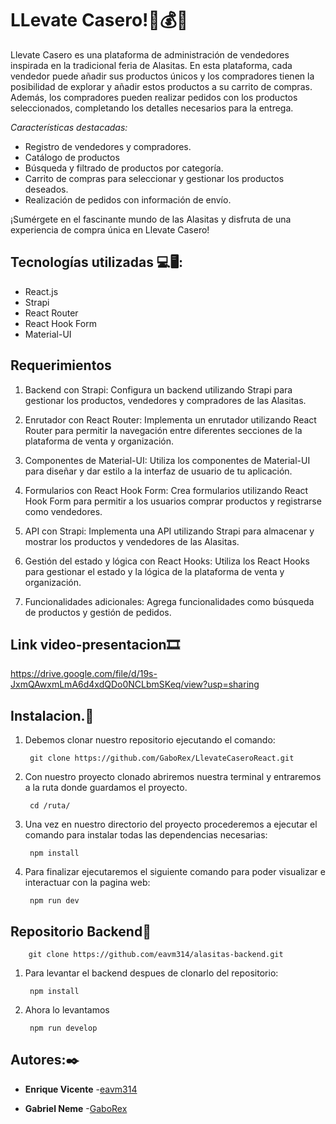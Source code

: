 # LLevate Casero!🎉💰💵

Llevate Casero es una plataforma de administración de vendedores inspirada en la tradicional feria de Alasitas. En esta plataforma, cada vendedor puede añadir sus productos únicos y los compradores tienen la posibilidad de explorar y añadir estos productos a su carrito de compras. Además, los compradores pueden realizar pedidos con los productos seleccionados, completando los detalles necesarios para la entrega.

*Características destacadas:*
- Registro de vendedores y compradores.
- Catálogo de productos
- Búsqueda y filtrado de productos por categoría.
- Carrito de compras para seleccionar y gestionar los productos deseados.
- Realización de pedidos con información de envío.

¡Sumérgete en el fascinante mundo de las Alasitas y disfruta de una experiencia de compra única en Llevate Casero!

## Tecnologías utilizadas 💻🖥:

* React.js
* Strapi
* React Router
* React Hook Form
* Material-UI

## Requerimientos 

1. Backend con Strapi: Configura un backend utilizando Strapi para gestionar los productos, vendedores y compradores de las Alasitas.

2. Enrutador con React Router: Implementa un enrutador utilizando React Router para permitir la navegación entre diferentes secciones de la plataforma de venta y organización.

3. Componentes de Material-UI: Utiliza los componentes de Material-UI para diseñar y dar estilo a la interfaz de usuario de tu aplicación.

4. Formularios con React Hook Form: Crea formularios utilizando React Hook Form para permitir a los usuarios comprar productos y registrarse como vendedores.

5. API con Strapi: Implementa una API utilizando Strapi para almacenar y mostrar los productos y vendedores de las Alasitas.

6. Gestión del estado y lógica con React Hooks: Utiliza los React Hooks para gestionar el estado y la lógica de la plataforma de venta y organización.

7. Funcionalidades adicionales: Agrega funcionalidades como búsqueda de productos y gestión de pedidos.

## Link video-presentacion🎞
https://drive.google.com/file/d/19s-JxmQAwxmLmA6d4xdQDo0NCLbmSKeq/view?usp=sharing

## Instalacion.🔧

1. Debemos clonar nuestro repositorio ejecutando el comando:

        git clone https://github.com/GaboRex/LlevateCaseroReact.git

2. Con nuestro proyecto clonado abriremos nuestra terminal y entraremos a la ruta donde guardamos el proyecto.        

        cd /ruta/

3. Una vez en nuestro directorio del proyecto procederemos a ejecutar el comando para instalar todas las dependencias necesarias:

        npm install
4. Para finalizar ejecutaremos el siguiente comando para poder visualizar e interactuar con la pagina web:
        
        npm run dev

## Repositorio Backend🤖
        git clone https://github.com/eavm314/alasitas-backend.git 

1. Para levantar el backend despues de clonarlo del repositorio:
        
        npm install

2. Ahora lo levantamos

        npm run develop

## Autores:✒️

* **Enrique Vicente** -[eavm314](https://github.com/eavm314)

* **Gabriel Neme** -[GaboRex](https://github.com/GaboRex)
